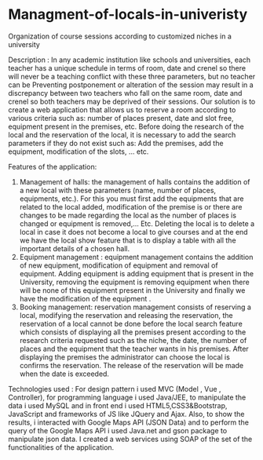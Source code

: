 # Managment-of-locals-in-univeristy
Organization of course sessions according to customized niches in a university

Description : In any academic institution like schools and universities, each teacher has a unique schedule in terms of room, date and crenel so there will never be a teaching conflict with these three parameters, but no teacher can be Preventing postponement or alteration of the session may result in a discrepancy between two teachers who fall on the same room, date and crenel so both teachers may be deprived of their sessions. Our solution is to create a web application that allows us to reserve a room according to various criteria such as: number of places present, date and slot free, equipment present in the premises, etc. Before doing the research of the local and the reservation of the local, it is necessary to add the search parameters if they do not exist such as: Add the premises, add the equipment, modification of the slots, ... etc.

Features of the application:

  1.	Management of halls: the management of halls contains the addition of a new local with these parameters (name, number of places, equipments, etc.). For this you must first add the equipments that are related to the local added, modification of the premise is or there are changes to be made regarding the local as the number of places is changed or equipment is removed,... Etc. Deleting the local is to delete a local in case it does not become a local to give courses and at the end we have the local show feature that is to display a table with all the important details of a chosen hall. 
  2.	Equipment management : equipment management contains the addition of new equipment, modification of equipment and removal of equipment. Adding equipment is adding equipment that is present in the University, removing the equipment is removing equipment when there will be none of this equipment present in the University and finally we have the modification of the equipment . 
  3.	Booking management: reservation management consists of reserving a local, modifying the reservation and releasing the reservation, the reservation of a local cannot be done before the local search feature which consists of displaying all the premises present according to the research criteria requested such as the niche, the date, the number of places and the equipment that the teacher wants in his premises. After displaying the premises the administrator can choose the local is confirms the reservation. The release of the reservation will be made when the date is exceeded.


Technologies used : For design pattern i used MVC (Model , Vue , Controller), for programming language i used Java/JEE, to manipulate the data i used MySQL and in front end i used HTML5,CSS3&Bootstrap, JavaScript and frameworks of JS like JQuery and Ajax. Also, to show the results, i interacted with Google Maps API (JSON Data) and to perform the query of the Google Maps API i used Java.net and gson package to manipulate json data. I created a web services using SOAP of the set of the functionalities of the application.
